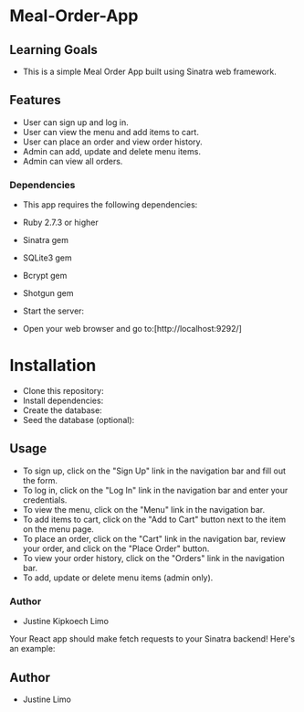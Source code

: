 # Meal-Order-App

## Learning Goals

- This is a simple Meal Order App built using Sinatra web framework.



## Features
- User can sign up and log in.
- User can view the menu and add items to cart.
- User can place an order and view order history.
- Admin can add, update and delete menu items.
- Admin can view all orders.

### Dependencies
- This app requires the following dependencies:

- Ruby 2.7.3 or higher
- Sinatra gem
- SQLite3 gem
- Bcrypt gem
- Shotgun gem
- Start the server:
- Open your web browser and go to:[http://localhost:9292/]


# Installation
- Clone this repository:
- Install dependencies:
- Create the database:
- Seed the database (optional):


## Usage
- To sign up, click on the "Sign Up" link in the navigation bar and fill out the form.
- To log in, click on the "Log In" link in the navigation bar and enter your credentials.
- To view the menu, click on the "Menu" link in the navigation bar.
- To add items to cart, click on the "Add to Cart" button next to the item on the menu page.
- To place an order, click on the "Cart" link in the navigation bar, review your order, and click on the "Place Order" button.
- To view your order history, click on the "Orders" link in the navigation bar.
- To add, update or delete menu items (admin only).


### Author 
- Justine Kipkoech Limo

  



Your React app should make fetch requests to your Sinatra backend! Here's an
example:

## Author
- Justine Limo



